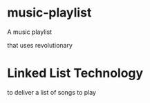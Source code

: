 # music-playlist
 
A music playlist

that uses revolutionary

# Linked List Technology
 
 to deliver a list of songs to play
